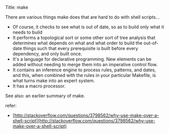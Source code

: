 Title: make 

There are various things make does that are hard to do with shell scripts...

- Of course, it checks to see what is out of date, so as to build only what it needs to build
- It performs a topological sort or some other sort of tree analysis that determines what depends on what and what order to build the out-of-date things such that every prerequisite is built before every dependency, and only built once.
- It's a language for declarative programming. New elements can be added without needing to merge them into an imperative control flow.
- It contains an inference engine to process rules, patterns, and dates, and this, when combined with the rules in your particular Makefile, is what turns make into an expert system.
- It has a macro processor.

See also: an earlier summary of make.

refer:

- [http://stackoverflow.com/questions/3798562/why-use-make-over-a-shell-script](http://stackoverflow.com/questions/3798562/why-use-make-over-a-shell-script)
